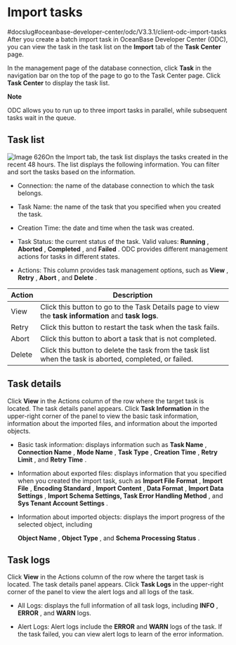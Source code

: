 Import tasks 
=================================
#docslug#oceanbase-developer-center/odc/V3.3.1/client-odc-import-tasks
After you create a batch import task in OceanBase Developer Center (ODC), you can view the task in the task list on the **Import** tab of the **Task Center** page. 

In the management page of the database connection, click **Task** in the navigation bar on the top of the page to go to the Task Center page. Click **Task Center** to display the task list. 




**Note**



ODC allows you to run up to three import tasks in parallel, while subsequent tasks wait in the queue.

Task list 
------------------------------

![Image 626](https://help-static-aliyun-doc.aliyuncs.com/assets/img/en-US/8099620261/p270074.png)On the Import tab, the task list displays the tasks created in the recent 48 hours. The list displays the following information. You can filter and sort the tasks based on the information.

* Connection: the name of the database connection to which the task belongs.

  

* Task Name: the name of the task that you specified when you created the task.

  

* Creation Time: the date and time when the task was created.

  

* Task Status: the current status of the task. Valid values: **Running** , **Aborted** , **Completed** , and **Failed** . ODC provides different management actions for tasks in different states.

  

* Actions: This column provides task management options, such as **View** , **Retry** , **Abort** , and **Delete** .

  




| Action |                                                                                Description                                                                                 |
|--------|----------------------------------------------------------------------------------------------------------------------------------------------------------------------------|
| View   | Click this button to go to the Task Details page to view the **task information** and **task logs**. |
| Retry  | Click this button to restart the task when the task fails.                                                                                                                 |
| Abort  | Click this button to abort a task that is not completed.                                                                                                                   |
| Delete | Click this button to delete the task from the task list when the task is aborted, completed, or failed.                                                                    |



Task details 
---------------------------------

Click **View** in the Actions column of the row where the target task is located. The task details panel appears. Click **Task Information** in the upper-right corner of the panel to view the basic task information, information about the imported files, and information about the imported objects. 

* Basic task information: displays information such as **Task Name** , **Connection Name** , **Mode Name** , **Task Type** , **Creation Time** , **Retry Limit** , and **Retry Time** .

  

* Information about exported files: displays information that you specified when you created the import task, such as **Import File Format** , **Import File** , **Encoding Standard** , **Import** **Content** , **Data Format** , **Import Data Settings** , **Import Schema Settings, Task Error Handling Method** , and **Sys Tenant Account Settings** .

  

* Information about imported objects: displays the import progress of the selected object, including 

  **Object Name** , **Object Type** , and **Schema Processing Status** .
  




Task logs 
------------------------------

Click **View** in the Actions column of the row where the target task is located. The task details panel appears. Click **Task Logs** in the upper-right corner of the panel to view the alert logs and all logs of the task. 

* All Logs: displays the full information of all task logs, including **INFO** , **ERROR** , and **WARN** logs.

  

* Alert Logs: Alert logs include the **ERROR** and **WARN** logs of the task. If the task failed, you can view alert logs to learn of the error information.

  




